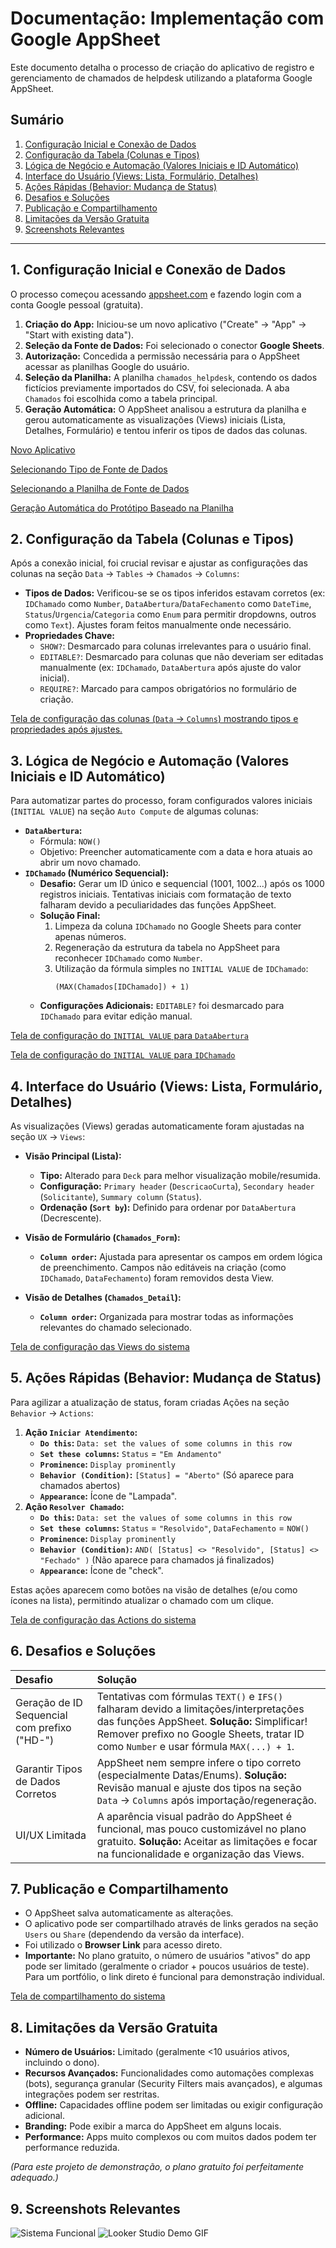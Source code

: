 # Documentação: Implementação com Google AppSheet

Este documento detalha o processo de criação do aplicativo de registro e gerenciamento de chamados de helpdesk utilizando a plataforma Google AppSheet.

## Sumário

1.  [Configuração Inicial e Conexão de Dados](#1-configuração-inicial-e-conexão-de-dados)
2.  [Configuração da Tabela (Colunas e Tipos)](#2-configuração-da-tabela-colunas-e-tipos)
3.  [Lógica de Negócio e Automação (Valores Iniciais e ID Automático)](#3-lógica-de-negócio-e-automação-valores-iniciais-e-id-automático)
4.  [Interface do Usuário (Views: Lista, Formulário, Detalhes)](#4-interface-do-usuário-views-lista-formulário-detalhes)
5.  [Ações Rápidas (Behavior: Mudança de Status)](#5-ações-rápidas-behavior-mudança-de-status)
6.  [Desafios e Soluções](#6-desafios-e-soluções)
7.  [Publicação e Compartilhamento](#7-publicação-e-compartilhamento)
8.  [Limitações da Versão Gratuita](#8-limitações-da-versão-gratuita)
9.  [Screenshots Relevantes](#9-screenshots-relevantes)

---

## 1. Configuração Inicial e Conexão de Dados

O processo começou acessando [appsheet.com](https://www.appsheet.com/) e fazendo login com a conta Google pessoal (gratuita).

1.  **Criação do App:** Iniciou-se um novo aplicativo ("Create" -> "App" -> "Start with existing data").
2.  **Seleção da Fonte de Dados:** Foi selecionado o conector **Google Sheets**.
3.  **Autorização:** Concedida a permissão necessária para o AppSheet acessar as planilhas Google do usuário.
4.  **Seleção da Planilha:** A planilha `chamados_helpdesk`, contendo os dados fictícios previamente importados do CSV, foi selecionada. A aba `Chamados` foi escolhida como a tabela principal.
5.  **Geração Automática:** O AppSheet analisou a estrutura da planilha e gerou automaticamente as visualizações (Views) iniciais (Lista, Detalhes, Formulário) e tentou inferir os tipos de dados das colunas.

[Novo Aplicativo](google-appsheet/screenshots/HelpdeskAPP_Inicio1.png)

[Selecionando Tipo de Fonte de Dados](google-appsheet/screenshots/HelpdeskAPP_inicio2.png)

[Selecionando a Planilha de Fonte de Dados](google-appsheet/screenshots/HelpdeskAPP_inicio3.png)

[Geração Automática do Protótipo Baseado na Planilha](google-appsheet/screenshots/HelpdeskAPP_inicio4.png)



## 2. Configuração da Tabela (Colunas e Tipos)

Após a conexão inicial, foi crucial revisar e ajustar as configurações das colunas na seção `Data` -> `Tables` -> `Chamados` -> `Columns`:

*   **Tipos de Dados:** Verificou-se se os tipos inferidos estavam corretos (ex: `IDChamado` como `Number`, `DataAbertura`/`DataFechamento` como `DateTime`, `Status`/`Urgencia`/`Categoria` como `Enum` para permitir dropdowns, outros como `Text`). Ajustes foram feitos manualmente onde necessário.
*   **Propriedades Chave:**
    *   `SHOW?`: Desmarcado para colunas irrelevantes para o usuário final.
    *   `EDITABLE?`: Desmarcado para colunas que não deveriam ser editadas manualmente (ex: `IDChamado`, `DataAbertura` após ajuste do valor inicial).
    *   `REQUIRE?`: Marcado para campos obrigatórios no formulário de criação.

[Tela de configuração das colunas (`Data` -> `Columns`) mostrando tipos e propriedades após ajustes.](google-appsheet/screenshots/HelpdeskAPP_Colunas.png)


## 3. Lógica de Negócio e Automação (Valores Iniciais e ID Automático)

Para automatizar partes do processo, foram configurados valores iniciais (`INITIAL VALUE`) na seção `Auto Compute` de algumas colunas:

*   **`DataAbertura`:**
    *   Fórmula: `NOW()`
    *   Objetivo: Preencher automaticamente com a data e hora atuais ao abrir um novo chamado.
*   **`IDChamado` (Numérico Sequencial):**
    *   **Desafio:** Gerar um ID único e sequencial (1001, 1002...) após os 1000 registros iniciais. Tentativas iniciais com formatação de texto falharam devido a peculiaridades das funções AppSheet.
    *   **Solução Final:**
        1.  Limpeza da coluna `IDChamado` no Google Sheets para conter apenas números.
        2.  Regeneração da estrutura da tabela no AppSheet para reconhecer `IDChamado` como `Number`.
        3.  Utilização da fórmula simples no `INITIAL VALUE` de `IDChamado`:
            ```appsheet
            (MAX(Chamados[IDChamado]) + 1)
            ```
    *   **Configurações Adicionais:** `EDITABLE?` foi desmarcado para `IDChamado` para evitar edição manual.

[Tela de configuração do `INITIAL VALUE` para `DataAbertura`](google-appsheet/screenshots/HelpdeskAPP_formula_Initial_Dataabertura.png)

[Tela de configuração do `INITIAL VALUE` para `IDChamado`](google-appsheet/screenshots/HelpdeskAPP_formula_Initial_IDchamado.png)



## 4. Interface do Usuário (Views: Lista, Formulário, Detalhes)

As visualizações (Views) geradas automaticamente foram ajustadas na seção `UX` -> `Views`:

*   **Visão Principal (Lista):**
    *   **Tipo:** Alterado para `Deck` para melhor visualização mobile/resumida.
    *   **Configuração:** `Primary header` (`DescricaoCurta`), `Secondary header` (`Solicitante`), `Summary column` (`Status`).
    *   **Ordenação (`Sort by`):** Definido para ordenar por `DataAbertura` (Decrescente).
    
*   **Visão de Formulário (`Chamados_Form`):**
    *   **`Column order`:** Ajustada para apresentar os campos em ordem lógica de preenchimento. Campos não editáveis na criação (como `IDChamado`, `DataFechamento`) foram removidos desta View.
*   **Visão de Detalhes (`Chamados_Detail`):**
    *   **`Column order`:** Organizada para mostrar todas as informações relevantes do chamado selecionado.

[Tela de configuração das Views do sistema](google-appsheet/screenshots/HelpdeskAPP_Config_Telas.gif)



## 5. Ações Rápidas (Behavior: Mudança de Status)

Para agilizar a atualização de status, foram criadas Ações na seção `Behavior` -> `Actions`:

1.  **Ação `Iniciar Atendimento`:**
    *   **`Do this`:** `Data: set the values of some columns in this row`
    *   **`Set these columns`:** `Status` = `"Em Andamento"`
    *   **`Prominence`:** `Display prominently`
    *   **`Behavior (Condition)`:** `[Status] = "Aberto"` (Só aparece para chamados abertos)
    *   **`Appearance`:** Ícone de "Lampada".
2.  **Ação `Resolver Chamado`:**
    *   **`Do this`:** `Data: set the values of some columns in this row`
    *   **`Set these columns`:** `Status` = `"Resolvido"`, `DataFechamento` = `NOW()`
    *   **`Prominence`:** `Display prominently`
    *   **`Behavior (Condition)`:** `AND( [Status] <> "Resolvido", [Status] <> "Fechado" )` (Não aparece para chamados já finalizados)
    *   **`Appearance`:** Ícone de "check".

Estas ações aparecem como botões na visão de detalhes (e/ou como ícones na lista), permitindo atualizar o chamado com um clique.

[Tela de configuração das Actions do sistema](google-appsheet/screenshots/HelpdeskAPP_Config_Actions.gif)


## 6. Desafios e Soluções

| Desafio                                    | Solução                                                                                                                                                               |
| :----------------------------------------- | :-------------------------------------------------------------------------------------------------------------------------------------------------------------------- |
| Geração de ID Sequencial com prefixo ("HD-") | Tentativas com fórmulas `TEXT()` e `IFS()` falharam devido a limitações/interpretações das funções AppSheet. **Solução:** Simplificar! Remover prefixo no Google Sheets, tratar ID como `Number` e usar fórmula `MAX(...) + 1`. |
| Garantir Tipos de Dados Corretos          | AppSheet nem sempre infere o tipo correto (especialmente Datas/Enums). **Solução:** Revisão manual e ajuste dos tipos na seção `Data` -> `Columns` após importação/regeneração. |
| UI/UX Limitada                             | A aparência visual padrão do AppSheet é funcional, mas pouco customizável no plano gratuito. **Solução:** Aceitar as limitações e focar na funcionalidade e organização das Views. |

## 7. Publicação e Compartilhamento

*   O AppSheet salva automaticamente as alterações.
*   O aplicativo pode ser compartilhado através de links gerados na seção `Users` ou `Share` (dependendo da versão da interface).
*   Foi utilizado o **Browser Link** para acesso direto.
*   **Importante:** No plano gratuito, o número de usuários "ativos" do app pode ser limitado (geralmente o criador + poucos usuários de teste). Para um portfólio, o link direto é funcional para demonstração individual.

[Tela de compartilhamento do sistema](google-appsheet/screenshots/HelpdeskAPP_Compartilhar_links.png)



## 8. Limitações da Versão Gratuita

*   **Número de Usuários:** Limitado (geralmente <10 usuários ativos, incluindo o dono).
*   **Recursos Avançados:** Funcionalidades como automações complexas (bots), segurança granular (Security Filters mais avançados), e algumas integrações podem ser restritas.
*   **Offline:** Capacidades offline podem ser limitadas ou exigir configuração adicional.
*   **Branding:** Pode exibir a marca do AppSheet em alguns locais.
*   **Performance:** Apps muito complexos ou com muitos dados podem ter performance reduzida.

*(Para este projeto de demonstração, o plano gratuito foi perfeitamente adequado.)*

## 9. Screenshots Relevantes


![Sistema Funcional](google-appsheet/screenshots/APPSheet_HelpDesk_APP_Desktop_Web.gif)
![Looker Studio Demo GIF](looker-studio/screenshots/Looker_HelpDesk_APP_Desktop_Web.gif)
